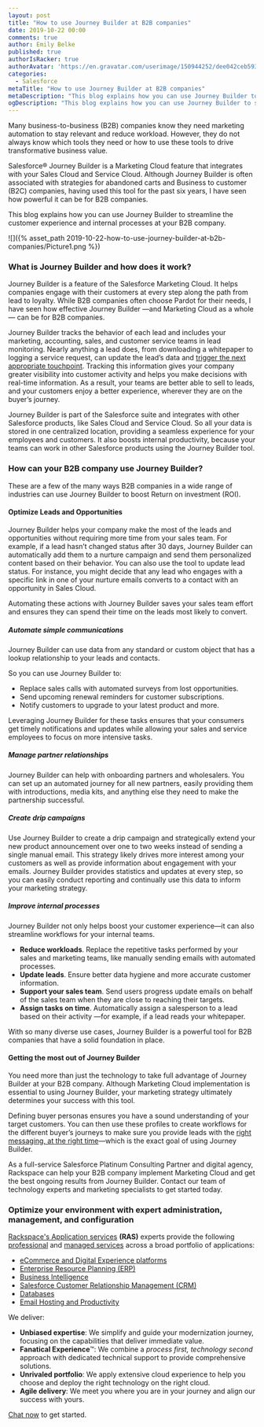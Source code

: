 ```yaml
---
layout: post
title: "How to use Journey Builder at B2B companies"
date: 2019-10-22 00:00
comments: true
author: Emily Belke
published: true
authorIsRacker: true
authorAvatar: 'https://en.gravatar.com/userimage/150944252/dee042ceb59361e378fa53fde9694600'
categories:
  - Salesforce
metaTitle: "How to use Journey Builder at B2B companies"
metaDescription: "This blog explains how you can use Journey Builder to streamline the customer experience and internal processes at your B2B company."
ogDescription: "This blog explains how you can use Journey Builder to streamline the customer experience and internal processes at your B2B company."
---
```

Many business-to-business (B2B) companies know they need marketing automation to stay relevant and reduce workload. However, they do not always know which tools they need or how to use these tools to drive transformative business value.

Salesforce&reg; Journey Builder is a Marketing Cloud feature that integrates with your Sales Cloud and Service Cloud. Although Journey Builder is often associated with strategies for abandoned carts and Business to customer (B2C) companies, having used this tool for the past six years, I have seen how powerful it can be for B2B companies.

This blog explains how you can use Journey Builder to streamline the customer experience and internal processes at your B2B company.

<!-- more -->
![]({% asset_path 2019-10-22-how-to-use-journey-builder-at-b2b-companies/Picture1.png %})

### What is Journey Builder and how does it work?

Journey Builder is a feature of the Salesforce Marketing Cloud. It helps companies engage with their customers at every step along the path from lead to loyalty. While B2B companies often choose Pardot for their needs, I have seen how effective Journey Builder &mdash;and Marketing Cloud as a whole&mdash; can be for B2B companies.

Journey Builder tracks the behavior of each lead and includes your marketing, accounting, sales, and customer service teams in lead monitoring. Nearly anything a lead does, from downloading a whitepaper to logging a service request, can update the lead’s data and [trigger the next appropriate touchpoint](https://searchcustomerexperience.techtarget.com/definition/Salesforce-Journey-Builder). Tracking this information gives your company greater visibility into customer activity and helps you make decisions with real-time information. As a result, your teams are better able to sell to leads, and your customers enjoy a better experience, wherever they are on the buyer’s journey. 

Journey Builder is part of the Salesforce suite and integrates with other Salesforce products, like Sales Cloud and Service Cloud. So all your data is stored in one centralized location, providing a seamless experience for your employees and customers. It also boosts internal productivity, because your teams can work in other Salesforce products using the Journey Builder tool.

### How can your B2B company use Journey Builder?

These are a few of the many ways B2B companies in a wide range of industries can use Journey Builder to boost Return on investment (ROI).

#### Optimize Leads and Opportunities

Journey Builder helps your company make the most of the leads and opportunities without requiring more time from your sales team. For example, if a lead hasn’t changed status after 30 days, Journey Builder can automatically add them to a nurture campaign and send them personalized content based on their behavior. You can also use the tool to update lead status. For instance, you might decide that any lead who engages with a specific link in one of your nurture emails converts to a contact with an opportunity in Sales Cloud. 

Automating these actions with Journey Builder saves your sales team effort and ensures they can spend their time on the leads most likely to convert.

##### Automate simple communications

Journey Builder can use data from any standard or custom object that has a lookup relationship to your leads and contacts. 

So you can use Journey Builder to: 

- Replace sales calls with automated surveys from lost opportunities.
- Send upcoming renewal reminders for customer subscriptions.
- Notify customers to upgrade to your latest product and more.

Leveraging Journey Builder for these tasks ensures that your consumers get timely notifications and updates while allowing your sales and service employees to focus on more intensive tasks.

##### Manage partner relationships

Journey Builder can help with onboarding partners and wholesalers. You can set up an automated journey for all new partners, easily providing them with introductions, media kits, and anything else they need to make the partnership successful.


##### Create drip campaigns

Use Journey Builder to create a drip campaign and strategically extend your new product announcement over one to two weeks instead of sending a single manual email. This strategy likely drives more interest among your customers as well as provide information about engagement with your emails. Journey Builder provides statistics and updates at every step, so you can easily conduct reporting and continually use this data to inform your marketing strategy.

##### Improve internal processes

Journey Builder not only helps boost your customer experience&mdash;it can also streamline workflows for your internal teams. 

- **Reduce workloads**. Replace the repetitive tasks performed by your sales and marketing teams, like manually sending emails with automated processes. 
- **Update leads**. Ensure better data hygiene and more accurate customer information. 
- **Support your sales team**. Send users progress update emails on behalf of the sales team when they are close to reaching their targets.
- **Assign tasks on time**. Automatically assign a salesperson to a lead based on their activity &mdash;for example, if a lead reads your whitepaper.

With so many diverse use cases, Journey Builder is a powerful tool for B2B companies that have a solid foundation in place.

#### Getting the most out of Journey Builder

You need more than just the technology to take full advantage of Journey Builder at your B2B company. Although Marketing Cloud implementation is essential to using Journey Builder, your marketing strategy ultimately determines your success with this tool.

Defining buyer personas ensures you have a sound understanding of your target customers. You can then use these profiles to create workflows for the different buyer’s journeys to make sure you provide leads with the [right messaging, at the right time](https://www.martechadvisor.com/articles/marketing-automation-2/marketing-automation-b2b-best-practices/)&mdash;which is the exact goal of using Journey Builder.

As a full-service Salesforce Platinum Consulting Partner and digital agency, Rackspace can help your B2B company implement Marketing Cloud and get the best ongoing results from Journey Builder. Contact our team of technology experts and marketing specialists to get started today. 


### Optimize your environment with expert administration, management, and configuration

[Rackspace's Application services](https://www.rackspace.com/application-management/managed-services)
**(RAS)** experts provide the following [professional](https://www.rackspace.com/application-management/professional-services)
and
[managed services](https://www.rackspace.com/application-management/managed-services) across
a broad portfolio of applications:

- [eCommerce and Digital Experience platforms](https://www.rackspace.com/ecommerce-digital-experience)
- [Enterprise Resource Planning (ERP)](https://www.rackspace.com/erp)
- [Business Intelligence](https://www.rackspace.com/business-intelligence)
- [Salesforce Customer Relationship Management (CRM)](https://www.rackspace.com/salesforce-managed-services)
- [Databases](https://www.rackspace.com/dba-services)
- [Email Hosting and Productivity](https://www.rackspace.com/email-hosting)

We deliver:

- **Unbiased expertise**: We simplify and guide your modernization journey,
focusing on the capabilities that deliver immediate value.
- **Fanatical Experience**&trade;: We combine a *process first, technology second*
approach with dedicated technical support to provide comprehensive solutions.
- **Unrivaled portfolio**: We apply extensive cloud experience to help you
choose and deploy the right technology on the right cloud.
- **Agile delivery**: We meet you where you are in your journey and align
our success with yours.

[Chat now](https://www.rackspace.com/#chat) to get started.

